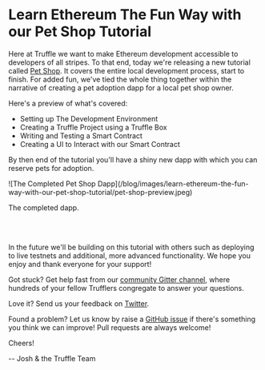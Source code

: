 # Learn Ethereum The Fun Way with our Pet Shop Tutorial

Here at Truffle we want to make Ethereum development accessible to developers of all stripes. To that end, today we're releasing a new tutorial called [Pet Shop](/tutorials/pet-shop). It covers the entire local development process, start to finish. For added fun, we've tied the whole thing together within the narrative of creating a pet adoption dapp for a local pet shop owner.

Here's a preview of what's covered:

*   Setting up The Development Environment
*   Creating a Truffle Project using a Truffle Box
*   Writing and Testing a Smart Contract
*   Creating a UI to Interact with our Smart Contract

By then end of the tutorial you'll have a shiny new dapp with which you can reserve pets for adoption.

</div><div class="text-center container">
  ![The Completed Pet Shop Dapp](/blog/images/learn-ethereum-the-fun-way-with-our-pet-shop-tutorial/pet-shop-preview.jpeg)
  <p class="caption">The completed dapp.</p></br></br>
</div><div class="container container-narrow">

In the future we'll be building on this tutorial with others such as deploying to live testnets and additional, more advanced functionality. We hope you enjoy and thank everyone for your support!

Got stuck? Get help fast from our [community Gitter channel](https://github.com/ConsenSys/truffle), where hundreds of your fellow Trufflers congregate to answer your questions. 

Love it? Send us your feedback on [Twitter](https://twitter.com/trufflesuite).

Found a problem? Let us know by raise a [GitHub issue](https://github.com/trufflesuite/trufflesuite.com/issues) if there's something you think we can improve! Pull requests are always welcome!

Cheers!

-- Josh & the Truffle Team
